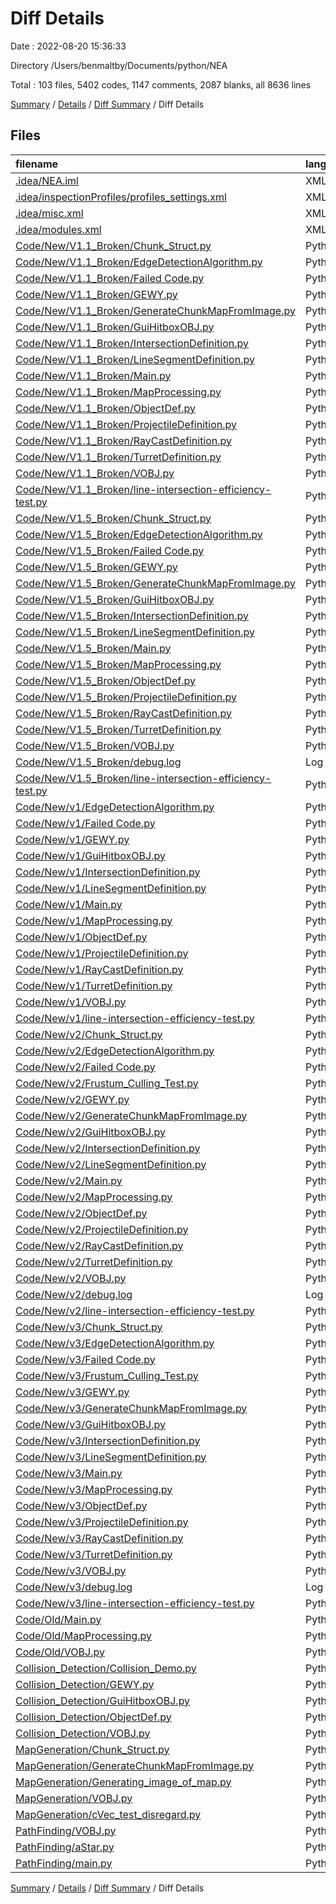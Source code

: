 # Diff Details

Date : 2022-08-20 15:36:33

Directory /Users/benmaltby/Documents/python/NEA

Total : 103 files,  5402 codes, 1147 comments, 2087 blanks, all 8636 lines

[Summary](results.md) / [Details](details.md) / [Diff Summary](diff.md) / Diff Details

## Files
| filename | language | code | comment | blank | total |
| :--- | :--- | ---: | ---: | ---: | ---: |
| [.idea/NEA.iml](/.idea/NEA.iml) | XML | 12 | 0 | 0 | 12 |
| [.idea/inspectionProfiles/profiles_settings.xml](/.idea/inspectionProfiles/profiles_settings.xml) | XML | 6 | 0 | 0 | 6 |
| [.idea/misc.xml](/.idea/misc.xml) | XML | 4 | 0 | 0 | 4 |
| [.idea/modules.xml](/.idea/modules.xml) | XML | 8 | 0 | 0 | 8 |
| [Code/New/V1.1_Broken/Chunk_Struct.py](/Code/New/V1.1_Broken/Chunk_Struct.py) | Python | 33 | 18 | 19 | 70 |
| [Code/New/V1.1_Broken/EdgeDetectionAlgorithm.py](/Code/New/V1.1_Broken/EdgeDetectionAlgorithm.py) | Python | 67 | 5 | 28 | 100 |
| [Code/New/V1.1_Broken/Failed Code.py](/Code/New/V1.1_Broken/Failed%20Code.py) | Python | 0 | 77 | 8 | 85 |
| [Code/New/V1.1_Broken/GEWY.py](/Code/New/V1.1_Broken/GEWY.py) | Python | 267 | 17 | 89 | 373 |
| [Code/New/V1.1_Broken/GenerateChunkMapFromImage.py](/Code/New/V1.1_Broken/GenerateChunkMapFromImage.py) | Python | 30 | 0 | 18 | 48 |
| [Code/New/V1.1_Broken/GuiHitboxOBJ.py](/Code/New/V1.1_Broken/GuiHitboxOBJ.py) | Python | 10 | 1 | 2 | 13 |
| [Code/New/V1.1_Broken/IntersectionDefinition.py](/Code/New/V1.1_Broken/IntersectionDefinition.py) | Python | 14 | 0 | 4 | 18 |
| [Code/New/V1.1_Broken/LineSegmentDefinition.py](/Code/New/V1.1_Broken/LineSegmentDefinition.py) | Python | 56 | 0 | 11 | 67 |
| [Code/New/V1.1_Broken/Main.py](/Code/New/V1.1_Broken/Main.py) | Python | 94 | 18 | 28 | 140 |
| [Code/New/V1.1_Broken/MapProcessing.py](/Code/New/V1.1_Broken/MapProcessing.py) | Python | 88 | 21 | 22 | 131 |
| [Code/New/V1.1_Broken/ObjectDef.py](/Code/New/V1.1_Broken/ObjectDef.py) | Python | 8 | 0 | 3 | 11 |
| [Code/New/V1.1_Broken/ProjectileDefinition.py](/Code/New/V1.1_Broken/ProjectileDefinition.py) | Python | 10 | 0 | 3 | 13 |
| [Code/New/V1.1_Broken/RayCastDefinition.py](/Code/New/V1.1_Broken/RayCastDefinition.py) | Python | 36 | 4 | 9 | 49 |
| [Code/New/V1.1_Broken/TurretDefinition.py](/Code/New/V1.1_Broken/TurretDefinition.py) | Python | 57 | 13 | 15 | 85 |
| [Code/New/V1.1_Broken/VOBJ.py](/Code/New/V1.1_Broken/VOBJ.py) | Python | 43 | 2 | 21 | 66 |
| [Code/New/V1.1_Broken/line-intersection-efficiency-test.py](/Code/New/V1.1_Broken/line-intersection-efficiency-test.py) | Python | 38 | 0 | 23 | 61 |
| [Code/New/V1.5_Broken/Chunk_Struct.py](/Code/New/V1.5_Broken/Chunk_Struct.py) | Python | 33 | 18 | 19 | 70 |
| [Code/New/V1.5_Broken/EdgeDetectionAlgorithm.py](/Code/New/V1.5_Broken/EdgeDetectionAlgorithm.py) | Python | 67 | 5 | 28 | 100 |
| [Code/New/V1.5_Broken/Failed Code.py](/Code/New/V1.5_Broken/Failed%20Code.py) | Python | 0 | 77 | 8 | 85 |
| [Code/New/V1.5_Broken/GEWY.py](/Code/New/V1.5_Broken/GEWY.py) | Python | 267 | 17 | 89 | 373 |
| [Code/New/V1.5_Broken/GenerateChunkMapFromImage.py](/Code/New/V1.5_Broken/GenerateChunkMapFromImage.py) | Python | 32 | 0 | 18 | 50 |
| [Code/New/V1.5_Broken/GuiHitboxOBJ.py](/Code/New/V1.5_Broken/GuiHitboxOBJ.py) | Python | 10 | 1 | 2 | 13 |
| [Code/New/V1.5_Broken/IntersectionDefinition.py](/Code/New/V1.5_Broken/IntersectionDefinition.py) | Python | 14 | 0 | 4 | 18 |
| [Code/New/V1.5_Broken/LineSegmentDefinition.py](/Code/New/V1.5_Broken/LineSegmentDefinition.py) | Python | 56 | 0 | 11 | 67 |
| [Code/New/V1.5_Broken/Main.py](/Code/New/V1.5_Broken/Main.py) | Python | 91 | 21 | 28 | 140 |
| [Code/New/V1.5_Broken/MapProcessing.py](/Code/New/V1.5_Broken/MapProcessing.py) | Python | 94 | 21 | 22 | 137 |
| [Code/New/V1.5_Broken/ObjectDef.py](/Code/New/V1.5_Broken/ObjectDef.py) | Python | 8 | 0 | 3 | 11 |
| [Code/New/V1.5_Broken/ProjectileDefinition.py](/Code/New/V1.5_Broken/ProjectileDefinition.py) | Python | 10 | 0 | 3 | 13 |
| [Code/New/V1.5_Broken/RayCastDefinition.py](/Code/New/V1.5_Broken/RayCastDefinition.py) | Python | 37 | 4 | 9 | 50 |
| [Code/New/V1.5_Broken/TurretDefinition.py](/Code/New/V1.5_Broken/TurretDefinition.py) | Python | 59 | 14 | 15 | 88 |
| [Code/New/V1.5_Broken/VOBJ.py](/Code/New/V1.5_Broken/VOBJ.py) | Python | 43 | 2 | 21 | 66 |
| [Code/New/V1.5_Broken/debug.log](/Code/New/V1.5_Broken/debug.log) | Log | 0 | 0 | 1 | 1 |
| [Code/New/V1.5_Broken/line-intersection-efficiency-test.py](/Code/New/V1.5_Broken/line-intersection-efficiency-test.py) | Python | 38 | 0 | 23 | 61 |
| [Code/New/v1/EdgeDetectionAlgorithm.py](/Code/New/v1/EdgeDetectionAlgorithm.py) | Python | 50 | 4 | 23 | 77 |
| [Code/New/v1/Failed Code.py](/Code/New/v1/Failed%20Code.py) | Python | 0 | 77 | 8 | 85 |
| [Code/New/v1/GEWY.py](/Code/New/v1/GEWY.py) | Python | 267 | 17 | 89 | 373 |
| [Code/New/v1/GuiHitboxOBJ.py](/Code/New/v1/GuiHitboxOBJ.py) | Python | 10 | 1 | 2 | 13 |
| [Code/New/v1/IntersectionDefinition.py](/Code/New/v1/IntersectionDefinition.py) | Python | 14 | 0 | 4 | 18 |
| [Code/New/v1/LineSegmentDefinition.py](/Code/New/v1/LineSegmentDefinition.py) | Python | 56 | 0 | 11 | 67 |
| [Code/New/v1/Main.py](/Code/New/v1/Main.py) | Python | 79 | 14 | 25 | 118 |
| [Code/New/v1/MapProcessing.py](/Code/New/v1/MapProcessing.py) | Python | 88 | 21 | 22 | 131 |
| [Code/New/v1/ObjectDef.py](/Code/New/v1/ObjectDef.py) | Python | 8 | 0 | 3 | 11 |
| [Code/New/v1/ProjectileDefinition.py](/Code/New/v1/ProjectileDefinition.py) | Python | 10 | 0 | 3 | 13 |
| [Code/New/v1/RayCastDefinition.py](/Code/New/v1/RayCastDefinition.py) | Python | 30 | 6 | 9 | 45 |
| [Code/New/v1/TurretDefinition.py](/Code/New/v1/TurretDefinition.py) | Python | 44 | 13 | 14 | 71 |
| [Code/New/v1/VOBJ.py](/Code/New/v1/VOBJ.py) | Python | 43 | 2 | 21 | 66 |
| [Code/New/v1/line-intersection-efficiency-test.py](/Code/New/v1/line-intersection-efficiency-test.py) | Python | 38 | 0 | 23 | 61 |
| [Code/New/v2/Chunk_Struct.py](/Code/New/v2/Chunk_Struct.py) | Python | 41 | 22 | 21 | 84 |
| [Code/New/v2/EdgeDetectionAlgorithm.py](/Code/New/v2/EdgeDetectionAlgorithm.py) | Python | 70 | 14 | 30 | 114 |
| [Code/New/v2/Failed Code.py](/Code/New/v2/Failed%20Code.py) | Python | 0 | 92 | 12 | 104 |
| [Code/New/v2/Frustum_Culling_Test.py](/Code/New/v2/Frustum_Culling_Test.py) | Python | 42 | 6 | 30 | 78 |
| [Code/New/v2/GEWY.py](/Code/New/v2/GEWY.py) | Python | 267 | 17 | 89 | 373 |
| [Code/New/v2/GenerateChunkMapFromImage.py](/Code/New/v2/GenerateChunkMapFromImage.py) | Python | 34 | 0 | 19 | 53 |
| [Code/New/v2/GuiHitboxOBJ.py](/Code/New/v2/GuiHitboxOBJ.py) | Python | 10 | 1 | 2 | 13 |
| [Code/New/v2/IntersectionDefinition.py](/Code/New/v2/IntersectionDefinition.py) | Python | 14 | 4 | 6 | 24 |
| [Code/New/v2/LineSegmentDefinition.py](/Code/New/v2/LineSegmentDefinition.py) | Python | 56 | 0 | 11 | 67 |
| [Code/New/v2/Main.py](/Code/New/v2/Main.py) | Python | 111 | 34 | 46 | 191 |
| [Code/New/v2/MapProcessing.py](/Code/New/v2/MapProcessing.py) | Python | 60 | 55 | 41 | 156 |
| [Code/New/v2/ObjectDef.py](/Code/New/v2/ObjectDef.py) | Python | 8 | 0 | 3 | 11 |
| [Code/New/v2/ProjectileDefinition.py](/Code/New/v2/ProjectileDefinition.py) | Python | 10 | 0 | 3 | 13 |
| [Code/New/v2/RayCastDefinition.py](/Code/New/v2/RayCastDefinition.py) | Python | 69 | 21 | 23 | 113 |
| [Code/New/v2/TurretDefinition.py](/Code/New/v2/TurretDefinition.py) | Python | 57 | 18 | 25 | 100 |
| [Code/New/v2/VOBJ.py](/Code/New/v2/VOBJ.py) | Python | 43 | 2 | 21 | 66 |
| [Code/New/v2/debug.log](/Code/New/v2/debug.log) | Log | 2 | 0 | 1 | 3 |
| [Code/New/v2/line-intersection-efficiency-test.py](/Code/New/v2/line-intersection-efficiency-test.py) | Python | 38 | 0 | 23 | 61 |
| [Code/New/v3/Chunk_Struct.py](/Code/New/v3/Chunk_Struct.py) | Python | 41 | 22 | 21 | 84 |
| [Code/New/v3/EdgeDetectionAlgorithm.py](/Code/New/v3/EdgeDetectionAlgorithm.py) | Python | 70 | 14 | 30 | 114 |
| [Code/New/v3/Failed Code.py](/Code/New/v3/Failed%20Code.py) | Python | 0 | 97 | 16 | 113 |
| [Code/New/v3/Frustum_Culling_Test.py](/Code/New/v3/Frustum_Culling_Test.py) | Python | 42 | 6 | 30 | 78 |
| [Code/New/v3/GEWY.py](/Code/New/v3/GEWY.py) | Python | 267 | 17 | 89 | 373 |
| [Code/New/v3/GenerateChunkMapFromImage.py](/Code/New/v3/GenerateChunkMapFromImage.py) | Python | 35 | 0 | 19 | 54 |
| [Code/New/v3/GuiHitboxOBJ.py](/Code/New/v3/GuiHitboxOBJ.py) | Python | 10 | 1 | 2 | 13 |
| [Code/New/v3/IntersectionDefinition.py](/Code/New/v3/IntersectionDefinition.py) | Python | 14 | 4 | 6 | 24 |
| [Code/New/v3/LineSegmentDefinition.py](/Code/New/v3/LineSegmentDefinition.py) | Python | 56 | 0 | 11 | 67 |
| [Code/New/v3/Main.py](/Code/New/v3/Main.py) | Python | 111 | 35 | 47 | 193 |
| [Code/New/v3/MapProcessing.py](/Code/New/v3/MapProcessing.py) | Python | 109 | 43 | 53 | 205 |
| [Code/New/v3/ObjectDef.py](/Code/New/v3/ObjectDef.py) | Python | 8 | 0 | 3 | 11 |
| [Code/New/v3/ProjectileDefinition.py](/Code/New/v3/ProjectileDefinition.py) | Python | 10 | 0 | 3 | 13 |
| [Code/New/v3/RayCastDefinition.py](/Code/New/v3/RayCastDefinition.py) | Python | 84 | 26 | 32 | 142 |
| [Code/New/v3/TurretDefinition.py](/Code/New/v3/TurretDefinition.py) | Python | 61 | 17 | 26 | 104 |
| [Code/New/v3/VOBJ.py](/Code/New/v3/VOBJ.py) | Python | 43 | 2 | 21 | 66 |
| [Code/New/v3/debug.log](/Code/New/v3/debug.log) | Log | 2 | 0 | 1 | 3 |
| [Code/New/v3/line-intersection-efficiency-test.py](/Code/New/v3/line-intersection-efficiency-test.py) | Python | 38 | 0 | 23 | 61 |
| [Code/Old/Main.py](/Code/Old/Main.py) | Python | 34 | 2 | 16 | 52 |
| [Code/Old/MapProcessing.py](/Code/Old/MapProcessing.py) | Python | 29 | 0 | 10 | 39 |
| [Code/Old/VOBJ.py](/Code/Old/VOBJ.py) | Python | 43 | 2 | 21 | 66 |
| [Collision_Detection/Collision_Demo.py](/Collision_Detection/Collision_Demo.py) | Python | 97 | 3 | 25 | 125 |
| [Collision_Detection/GEWY.py](/Collision_Detection/GEWY.py) | Python | 282 | 17 | 92 | 391 |
| [Collision_Detection/GuiHitboxOBJ.py](/Collision_Detection/GuiHitboxOBJ.py) | Python | 10 | 1 | 2 | 13 |
| [Collision_Detection/ObjectDef.py](/Collision_Detection/ObjectDef.py) | Python | 8 | 0 | 3 | 11 |
| [Collision_Detection/VOBJ.py](/Collision_Detection/VOBJ.py) | Python | 55 | 2 | 30 | 87 |
| [MapGeneration/Chunk_Struct.py](/MapGeneration/Chunk_Struct.py) | Python | 30 | 17 | 19 | 66 |
| [MapGeneration/GenerateChunkMapFromImage.py](/MapGeneration/GenerateChunkMapFromImage.py) | Python | 32 | 0 | 20 | 52 |
| [MapGeneration/Generating_image_of_map.py](/MapGeneration/Generating_image_of_map.py) | Python | 15 | 0 | 6 | 21 |
| [MapGeneration/VOBJ.py](/MapGeneration/VOBJ.py) | Python | 43 | 2 | 21 | 66 |
| [MapGeneration/cVec_test_disregard.py](/MapGeneration/cVec_test_disregard.py) | Python | 5 | 0 | 2 | 7 |
| [PathFinding/VOBJ.py](/PathFinding/VOBJ.py) | Python | 43 | 2 | 21 | 66 |
| [PathFinding/aStar.py](/PathFinding/aStar.py) | Python | 84 | 13 | 27 | 124 |
| [PathFinding/main.py](/PathFinding/main.py) | Python | 182 | 5 | 69 | 256 |

[Summary](results.md) / [Details](details.md) / [Diff Summary](diff.md) / Diff Details
